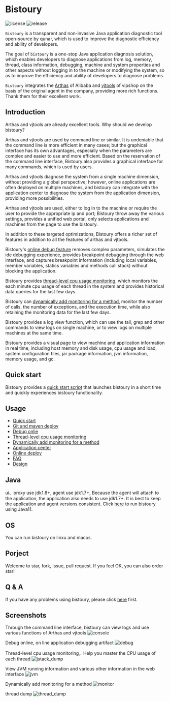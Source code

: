 # Bistoury

![license](https://img.shields.io/github/license/qunarcorp/bistoury)
![release](https://img.shields.io/github/v/release/qunarcorp/bistoury)

`Bistoury` is a transparent and non-invasive Java application diagnostic tool open-source by qunar, which is used to improve the diagnostic efficiency and ability of developers.

The goal of `bistoury` is a one-stop Java application diagnosis solution, which enables developers to diagnose applications from log, memory, thread, class information, debugging, machine and system properties and other aspects without logging in to the machine or modifying the system, so as to improve the efficiency and ability of developers to diagnose problems.

`Bistoury` integrates the [Arthas](https://github.com/alibaba/arthas) of Alibaba and [vjtools](https://github.com/vipshop/vjtools) of vipshop on the basis of the original agent in the company, providing more rich functions. Thank them for their excellent work.

## Introduction

Arthas and vjtools are already excellent tools. Why should we develop bistoury?

Arthas and vjtools are used by command line or similar. It is undeniable that the command line is more efficient in many cases; but the graphical interface has its own advantages, especially when the parameters are complex and easier to use and more efficient. Based on the reservation of the command line interface, Bistoury also provides a graphical interface for many commands, which is used by users.

Arthas and vjtools diagnose the system from  a single machine dimension, without providing a global perspective; however, online applications are often deployed on multiple machines, and bistoury can integrate with the application center to diagnose the system from the application dimension, providing more possibilities.

Arthas and vjtools are used, either to log in to the machine or require the user to provide the appropriate ip and port; Bistoury throw away the various settings, provides a unified web portal, only selects applications and machines from the page to use the bistoury.

In addition to these targeted optimizations, Bistoury offers a richer set of features in addition to all the features of arthas and vjtools.

Bistoury's [online debug feature](docs/en/debug.md) removes complex parameters, simulates the ide debugging experience, provides breakpoint debugging through the web interface, and captures breakpoint information (including local variables, member variables, statics variables and methods call stack) without blocking the application.

Bistoury provides [thread-level cpu usage monitoring](docs/en/jstack.md), which monitors the each minute cpu usage of each thread in the system and provides historical data queries for the last few days.

Bistoury can [dynamically add monitoring for a method](docs/en/monitor.md), monitor the number of calls, the number of exceptions, and the execution time, while also retaining the monitoring data for the last few days.

Bistoury provides a log view function, which can use the tail, grep and other commands to view logs on single machine, or to view logs on multiple machines at the same time.

Bistoury provides a visual page to view machine and application information in real time, including host memory and disk usage, cpu usage and load, system configuration files, jar package information, jvm information, memory usage, and gc.

## Quick start
Bistoury provides a [quick start script](docs/en/quick_start.md) that launches bistoury in a short time and quickly experiences bistoury functionality.

## Usage
- [Quick start](docs/en/quick_start.md)
- [Git and maven deploy](docs/en/gitlab_maven.md)
- [Debug onlie](docs/en/debug.md)
- [Thread-level cpu usage monitoring](docs/en/jstack.md)
- [Dynamically add monitoring for a method](docs/en/monitor.md)
- [Application center](docs/en/application.md)
- [Online deploy](docs/en/deploy.md)
- [FAQ](docs/en/FAQ.md)
- [Design](docs/en/design/design.md)

## Java
ui、proxy use jdk1.8+, agent use jdk1.7+, Because the agent will attach to the application, the application also needs to use jdk1.7+. It is best to keep the application and agent versions consistent. Click [here](docs/en/java11.md) to run bistoury using Java11.

## OS
You can run bistoury on linxu and macos.

## Porject
Welcome to star, fork, issue, pull request. If you feel OK, you can also order star!

## Q & A
If you have any problems using bistoury, please click [here](docs/en/FAQ.md) first.

## Screenshots
Through the command line interface, bistoury can view logs and use various functions of Arthas and vjtools
![console](docs/image/console.png)

Debug online, on line application debugging artifact
![debug](docs/image/debug_panel.png)

Thread-level cpu usage monitoring，Help you master the CPU usage of each thread
![jstack_dump](docs/image/jstack.png)

View JVM running information and various other information in the web interface
![jvm](docs/image/jvm.png)

Dynamically add monitoring for a method
![monitor](docs/image/monitor.png)

thread dump
![thread_dump](docs/image/thread_dump.png)